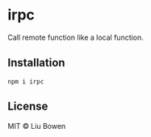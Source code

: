 # irpc

Call remote function like a local function.

## Installation

```console
npm i irpc
```

## License

MIT © Liu Bowen
